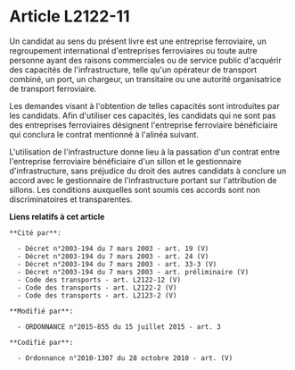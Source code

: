 # Article L2122-11

Un candidat au sens du présent livre est une entreprise ferroviaire, un regroupement international d'entreprises ferroviaires
ou toute autre personne ayant des raisons commerciales ou de service public d'acquérir des capacités de l'infrastructure,
telle qu'un opérateur de transport combiné, un port, un chargeur, un transitaire ou une autorité organisatrice de transport
ferroviaire. 

Les demandes visant à l'obtention de telles capacités sont introduites par les candidats. Afin d'utiliser ces capacités, les
candidats qui ne sont pas des entreprises ferroviaires désignent l'entreprise ferroviaire bénéficiaire qui conclura le
contrat mentionné à l'alinéa suivant. 

L'utilisation de l'infrastructure donne lieu à la passation d'un contrat entre l'entreprise ferroviaire bénéficiaire d'un
sillon et le gestionnaire d'infrastructure, sans préjudice du droit des autres candidats à conclure un accord avec le
gestionnaire de l'infrastructure portant sur l'attribution de sillons. Les conditions auxquelles sont soumis ces accords sont
non discriminatoires et transparentes.

**Liens relatifs à cet article**

	**Cité par**:

	  - Décret n°2003-194 du 7 mars 2003 - art. 19 (V)
	  - Décret n°2003-194 du 7 mars 2003 - art. 24 (V)
	  - Décret n°2003-194 du 7 mars 2003 - art. 33-3 (V)
	  - Décret n°2003-194 du 7 mars 2003 - art. préliminaire (V)
	  - Code des transports - art. L2122-12 (V)
	  - Code des transports - art. L2122-2 (V)
	  - Code des transports - art. L2123-2 (V)

	**Modifié par**:

	  - ORDONNANCE n°2015-855 du 15 juillet 2015 - art. 3

	**Codifié par**:

	  - Ordonnance n°2010-1307 du 28 octobre 2010 - art. (V)
